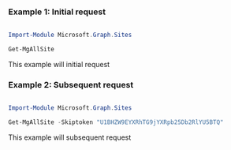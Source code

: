 ### Example 1: Initial request

```powershell

Import-Module Microsoft.Graph.Sites

Get-MgAllSite

```
This example will initial request

### Example 2: Subsequent request

```powershell

Import-Module Microsoft.Graph.Sites

Get-MgAllSite -Skiptoken "U1BHZW9EYXRhTG9jYXRpb25Db2RlYU5BTQ" 

```
This example will subsequent request

